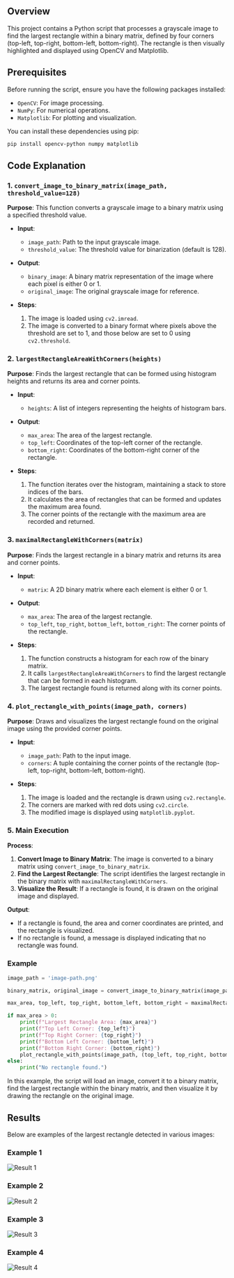 
## Overview

This project contains a Python script that processes a grayscale image to find the largest rectangle within a binary matrix, defined by four corners (top-left, top-right, bottom-left, bottom-right). The rectangle is then visually highlighted and displayed using OpenCV and Matplotlib.

## Prerequisites

Before running the script, ensure you have the following packages installed:

- `OpenCV`: For image processing.
- `NumPy`: For numerical operations.
- `Matplotlib`: For plotting and visualization.

You can install these dependencies using pip:

```bash
pip install opencv-python numpy matplotlib
```

## Code Explanation

### 1. `convert_image_to_binary_matrix(image_path, threshold_value=128)`

**Purpose**: This function converts a grayscale image to a binary matrix using a specified threshold value.

- **Input**:
  - `image_path`: Path to the input grayscale image.
  - `threshold_value`: The threshold value for binarization (default is 128).
  
- **Output**:
  - `binary_image`: A binary matrix representation of the image where each pixel is either 0 or 1.
  - `original_image`: The original grayscale image for reference.

- **Steps**:
  1. The image is loaded using `cv2.imread`.
  2. The image is converted to a binary format where pixels above the threshold are set to 1, and those below are set to 0 using `cv2.threshold`.

### 2. `largestRectangleAreaWithCorners(heights)`

**Purpose**: Finds the largest rectangle that can be formed using histogram heights and returns its area and corner points.

- **Input**:
  - `heights`: A list of integers representing the heights of histogram bars.
  
- **Output**:
  - `max_area`: The area of the largest rectangle.
  - `top_left`: Coordinates of the top-left corner of the rectangle.
  - `bottom_right`: Coordinates of the bottom-right corner of the rectangle.

- **Steps**:
  1. The function iterates over the histogram, maintaining a stack to store indices of the bars.
  2. It calculates the area of rectangles that can be formed and updates the maximum area found.
  3. The corner points of the rectangle with the maximum area are recorded and returned.

### 3. `maximalRectangleWithCorners(matrix)`

**Purpose**: Finds the largest rectangle in a binary matrix and returns its area and corner points.

- **Input**:
  - `matrix`: A 2D binary matrix where each element is either 0 or 1.
  
- **Output**:
  - `max_area`: The area of the largest rectangle.
  - `top_left`, `top_right`, `bottom_left`, `bottom_right`: The corner points of the rectangle.

- **Steps**:
  1. The function constructs a histogram for each row of the binary matrix.
  2. It calls `largestRectangleAreaWithCorners` to find the largest rectangle that can be formed in each histogram.
  3. The largest rectangle found is returned along with its corner points.

### 4. `plot_rectangle_with_points(image_path, corners)`

**Purpose**: Draws and visualizes the largest rectangle found on the original image using the provided corner points.

- **Input**:
  - `image_path`: Path to the input image.
  - `corners`: A tuple containing the corner points of the rectangle (top-left, top-right, bottom-left, bottom-right).
  
- **Steps**:
  1. The image is loaded and the rectangle is drawn using `cv2.rectangle`.
  2. The corners are marked with red dots using `cv2.circle`.
  3. The modified image is displayed using `matplotlib.pyplot`.

### 5. Main Execution

**Process**:

1. **Convert Image to Binary Matrix**: The image is converted to a binary matrix using `convert_image_to_binary_matrix`.
2. **Find the Largest Rectangle**: The script identifies the largest rectangle in the binary matrix with `maximalRectangleWithCorners`.
3. **Visualize the Result**: If a rectangle is found, it is drawn on the original image and displayed.

**Output**:
- If a rectangle is found, the area and corner coordinates are printed, and the rectangle is visualized.
- If no rectangle is found, a message is displayed indicating that no rectangle was found.

### Example

```python
image_path = 'image-path.png' 

binary_matrix, original_image = convert_image_to_binary_matrix(image_path)

max_area, top_left, top_right, bottom_left, bottom_right = maximalRectangleWithCorners(binary_matrix)

if max_area > 0:
    print(f"Largest Rectangle Area: {max_area}")
    print(f"Top Left Corner: {top_left}")
    print(f"Top Right Corner: {top_right}")
    print(f"Bottom Left Corner: {bottom_left}")
    print(f"Bottom Right Corner: {bottom_right}")
    plot_rectangle_with_points(image_path, (top_left, top_right, bottom_left, bottom_right))
else:
    print("No rectangle found.")
```

In this example, the script will load an image, convert it to a binary matrix, find the largest rectangle within the binary matrix, and then visualize it by drawing the rectangle on the original image.


## Results

Below are examples of the largest rectangle detected in various images:

### Example 1
![Result 1](img/output_images/out_03_hobbes_bin_mask.png)

### Example 2
![Result 2](img/output_images/out_15810849818453118.jpg)

### Example 3
![Result 3](img/output_images/out_zigzag_mask.png)

### Example 4
![Result 4](img/output_images/out_shxuX.jpg)